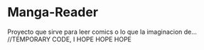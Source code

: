 # Manga-Reader
Proyecto que sirve para leer comics o lo que la imaginacion de...
//TEMPORARY CODE, I HOPE HOPE HOPE
